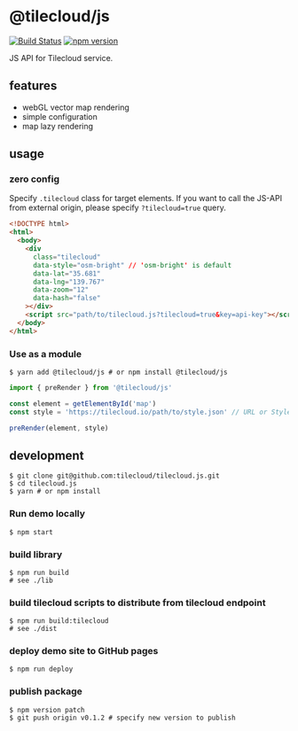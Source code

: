 # @tilecloud/js

[![Build Status](https://travis-ci.org/tilecloud/tilecloud.js.svg?branch=master)](https://travis-ci.org/tilecloud/tilecloud.js)
[![npm version](https://badge.fury.io/js/%40tilecloud%2Fjs.svg)](https://badge.fury.io/js/%40tilecloud%2Fjs)

JS API for Tilecloud service.

## features

- webGL vector map rendering
- simple configuration
- map lazy rendering

## usage

### zero config

Specify `.tilecloud` class for target elements. If you want to call the JS-API from external origin, please specify `?tilecloud=true` query.

```html
<!DOCTYPE html>
<html>
  <body>
    <div
      class="tilecloud"
      data-style="osm-bright" // 'osm-bright' is default
      data-lat="35.681"
      data-lng="139.767"
      data-zoom="12"
      data-hash="false"
    ></div>
    <script src="path/to/tilecloud.js?tilecloud=true&key=api-key"></script>
  </body>
</html>
```

### Use as a module

```shell
$ yarn add @tilecloud/js # or npm install @tilecloud/js
```

```javascript
import { preRender } from '@tilecloud/js'

const element = getElementById('map')
const style = 'https://tilecloud.io/path/to/style.json' // URL or Style object

preRender(element, style)
```

## development

```shell
$ git clone git@github.com:tilecloud/tilecloud.js.git
$ cd tilecloud.js
$ yarn # or npm install
```

### Run demo locally

```shell
$ npm start
```

### build library

```shell
$ npm run build
# see ./lib
```

### build tilecloud scripts to distribute from tilecloud endpoint

```shell
$ npm run build:tilecloud
# see ./dist
```

### deploy demo site to GitHub pages

```shell
$ npm run deploy
```

### publish package

```shell
$ npm version patch
$ git push origin v0.1.2 # specify new version to publish
```
